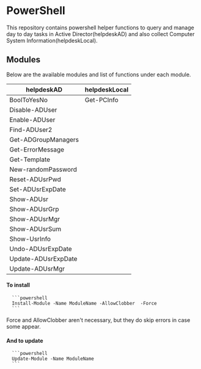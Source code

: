 # PowerShell
This repository contains powershell helper functions to query and manage day to day tasks in Active Director(helpdeskAD) and also collect Computer System Information(helpdeskLocal).

## Modules

Below are the available modules and list of functions under each module.

<table>
    <thead>
        <tr>
           <th>helpdeskAD</th>
           <th>helpdeskLocal</th>
        </tr>
    </thead>
    <tbody>
        <tr>
            <td>BoolToYesNo</td>
            <td>Get-PCInfo</td>
        </tr>
        <tr>
            <td>Disable-ADUser</td>
        </tr>
        <tr>
            <td>Enable-ADUser</td>
        </tr>
         <tr>
            <td>Find-ADUser2</td>
        </tr> 
        <tr>
            <td>Get-ADGroupManagers</td>   
        </tr>
        <tr>
            <td>Get-ErrorMessage</td>
        </tr>
        <tr>
            <td>Get-Template</td>
        </tr> 
        <tr>
            <td>New-randomPassword</td>
        </tr>
        <tr>
            <td>Reset-ADUsrPwd</td>
        </tr>
        <tr>
            <td>Set-ADUsrExpDate</td>
        </tr>
        <tr>
            <td>Show-ADUsr</td>
        </tr>
        <tr>
            <td>Show-ADUsrGrp</td>
        </tr>
         <tr>
            <td>Show-ADUsrMgr</td>
        </tr>
        <tr>
            <td>Show-ADUsrSum</td>
        </tr>
        <tr>
            <td>Show-UsrInfo</td>
        </tr>
        <tr>
            <td>Undo-ADUsrExpDate</td>
        </tr>
        <tr>
            <td>Update-ADUsrExpDate</td>
        </tr>
        <tr>
            <td>Update-ADUsrMgr</td>
        </tr>
    </tbody>
</table>


#### To install

      ```powershell
      Install-Module -Name ModuleName -AllowClobber  -Force
      ```

Force and AllowClobber aren't necessary, but they do skip errors in case some appear.

#### And to update

      ```powershell
      Update-Module -Name ModuleName
      ```
